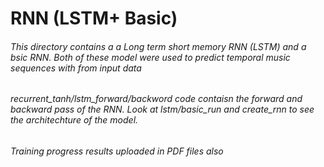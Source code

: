 # RNN (LSTM+ Basic)
###### This directory contains a a Long term short memory RNN (LSTM) and a bsic RNN. Both of these model were used to predict temporal music sequences with from input data

###### recurrent_tanh/lstm_forward/backword code contaisn the forward and backward pass of the RNN. Look at lstm/basic_run and create_rnn to see the architechture of the model. 
###### Training progress results uploaded in PDF files also
